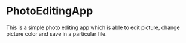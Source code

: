 # PhotoEditingApp
This is a simple photo editing app which is able to edit picture, change picture color and save in a particular file.
